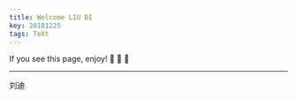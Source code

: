 ```yaml
---
title: Welcome LIU DI
key: 20181225
tags: TeXt
---
```


If you see this page, enjoy! :ghost: :ghost: :ghost:



<!--more-->

---

刘迪
